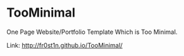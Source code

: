 # TooMinimal
One Page Website/Portfolio Template Which is Too Minimal.

Link: http://fr0st1n.github.io/TooMinimal/

